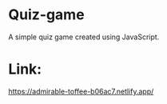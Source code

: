 # Quiz-game
A simple quiz game created using JavaScript.

# Link:
https://admirable-toffee-b06ac7.netlify.app/
